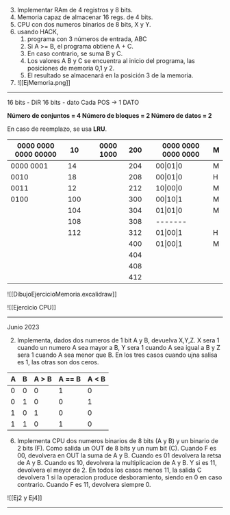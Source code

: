 3. Implementar RAm de 4 registros y 8 bits. 
4. Memoria capaz de almacenar 16 regs. de 4 bits. 
5. CPU con dos numeros binarios de 8 bits, X y Y. 
6. usando HACK, 
    1. programa con 3 números de entrada, ABC
    2. Si A >= B, el programa obtiene A + C. 
    3. En caso contrario, se suma B y C. 
    4. Los valores A B y C se encuentra al inicio del programa, las posiciones de memoria 0,1 y 2. 
    5. El resultado se almacenará en la posición 3 de la memoria.
7. ![[EjMemoria.png]]

---
16 bits - DiR
16 bits - dato
Cada POS  → 1 DATO

**Número de conjuntos = 4
Número de bloques = 2
Número de datos = 2**

En caso de reemplazo, se usa **LRU**.

| 0000 0000 0000 00000 	| 10  	|   	| 0000 1000 	| 200 	|   	| 0000 0000 0000 0000 	| M 	|
|----------------------	|-----	|---	|-----------	|-----	|---	|---------------------	|---	|
| 0000 0001            	| 14  	|   	|           	| 204 	|   	| 00\|01\|0           	| M 	|
| 0010                 	| 18  	|   	|           	| 208 	|   	| 00\|01\|0           	| H 	|
| 0011                 	| 12  	|   	|           	| 212 	|   	| 10\|00\|0           	| M 	|
| 0100                 	| 100 	|   	|           	| 300 	|   	| 00\|10\|1           	| M 	|
|                      	| 104 	|   	|           	| 304 	|   	| 01\|01\|0           	| M 	|
|                      	| 108 	|   	|           	| 308 	|   	| -------             	|   	|
|                      	| 112 	|   	|           	| 312 	|   	| 01\|00\|1           	| H 	|
|                      	|     	|   	|           	| 400 	|   	| 01\|00\|1           	| M 	|
|                      	|     	|   	|           	| 404 	|   	|                     	|   	|
|                      	|     	|   	|           	| 408 	|   	|                     	|   	|
|                      	|     	|   	|           	| 412 	|   	|                     	|   	|

![[DibujoEjercicioMemoria.excalidraw]]

![[Ejercicio CPU]]

---
Junio 2023

2. Implementa, dados dos numeros de 1 bit A y B, devuelva X,Y,Z. X sera 1 cuando un numero A sea mayor a B, Y sera 1 cuando A sea igual a B y Z sera 1 cuando A sea menor que B. En los tres casos cuando ujna salisa es 1, las otras son dos ceros. 


| A   | B   | A > B | A == B | A < B |
| --- | --- | ----- | ---- | ---- |
| 0   | 0   | 0     | 1 | 0
| 0   | 1   | 0     | 0 | 1
| 1   | 0   | 1     | 0| 0
| 1   | 1   | 0     | 1| 0


6. Implementa CPU dos numeros binarios de 8 bits (A y B) y un binario de 2 bits (F). Como salida un OUT de 8 bits y un num bit (C). Cuando F es 00, devolvera en OUT la suma de A y B. Cuando es 01 devolvera la retsa de A y B. Cuando es 10, devolvera la multiplicacion de A y B. Y si es 11, devolvera el meyor de 2. En todos los casos menos 11, la salida C devolvera 1 si la operacion produce desboramiento, siendo en 0 en caso contrario. Cuando F es 11, devolvera siempre 0. 

![[Ej2 y Ej4]]

---
